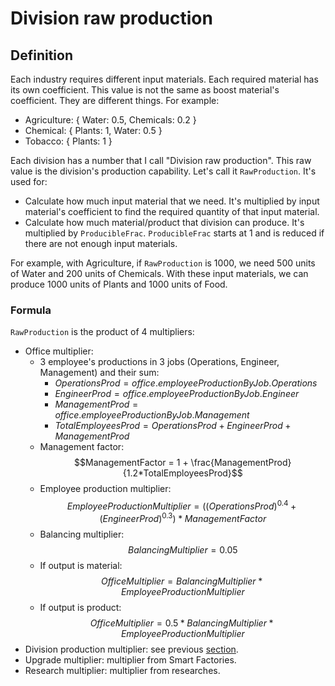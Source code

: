 # Division raw production

## Definition

Each industry requires different input materials. Each required material has its own coefficient. This value is not the same as boost material's coefficient. They are different things. For example:

- Agriculture: { Water: 0.5, Chemicals: 0.2 }
- Chemical: { Plants: 1, Water: 0.5 }
- Tobacco: { Plants: 1 }

Each division has a number that I call "Division raw production". This raw value is the division's production capability. Let's call it `RawProduction`. It's used for:

- Calculate how much input material that we need. It's multiplied by input material's coefficient to find the required quantity of that input material.
- Calculate how much material/product that division can produce. It's multiplied by `ProducibleFrac`. `ProducibleFrac` starts at 1 and is reduced if there are not enough input materials.

For example, with Agriculture, if `RawProduction` is 1000, we need 500 units of Water and 200 units of Chemicals. With these input materials, we can produce 1000 units of Plants and 1000 units of Food.

### Formula

`RawProduction` is the product of 4 multipliers:

- Office multiplier:
  - 3 employee's productions in 3 jobs (Operations, Engineer, Management) and their sum:
    - $OperationsProd = office.employeeProductionByJob.Operations$
    - $EngineerProd = office.employeeProductionByJob.Engineer$
    - $ManagementProd = office.employeeProductionByJob.Management$
    - $TotalEmployeesProd = OperationsProd + EngineerProd + ManagementProd$
  - Management factor:
    $$ManagementFactor = 1 + \frac{ManagementProd}{1.2*TotalEmployeesProd}$$
  - Employee production multiplier:
    $$EmployeeProductionMultiplier = \left( (OperationsProd)^{0.4} + (EngineerProd)^{0.3} \right)*ManagementFactor$$
  - Balancing multiplier:
    $$BalancingMultiplier = 0.05$$
  - If output is material:
    $$OfficeMultiplier = BalancingMultiplier*EmployeeProductionMultiplier$$
  - If output is product:
    $$OfficeMultiplier = 0.5*BalancingMultiplier*EmployeeProductionMultiplier$$
- Division production multiplier: see previous [section](./boost-material.md).
- Upgrade multiplier: multiplier from Smart Factories.
- Research multiplier: multiplier from researches.
